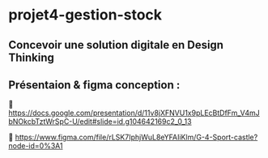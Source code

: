 # projet4-gestion-stock
## Concevoir une solution digitale en Design Thinking 
## Présentaion & figma conception : 
🔗 https://docs.google.com/presentation/d/11v8jXFNVU1x9pLEcBtDfFm_V4mJbNOkcbTztWrSpC-U/edit#slide=id.g104642169c2_0_13

🔗 https://www.figma.com/file/rLSK7IphjWuL8eYFAIiKlm/G-4-Sport-castle?node-id=0%3A1
